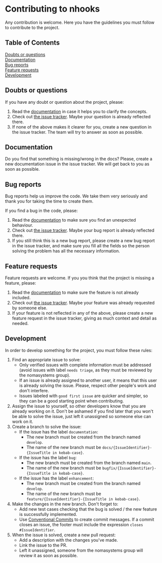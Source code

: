 # Contributing to nhooks

Any contribution is welcome. Here you have the guidelines you must follow to contribute to the project.

## Table of Contents  
[Doubts or questions](#doubts-or-questions)  
[Documentation](#documentation)  
[Bug reports](#bug-reports)  
[Feature requests](#feature-requests)  
[Development](#development)

## Doubts or questions

If you have any doubt or question about the project, please:

1. Read the [documentation](http://nomasystems.github.io/nhooks) in case it helps you to clarify the concepts.
2. Check out [the issue tracker](https://github.com/nomasystems/nhooks/issues?q=is%3Aissue+label%3Aquestion). Maybe your question is already reflected there.
3. If none of the above makes it clearer for you, create a new question in the issue tracker. The team will try to answer as soon as possible.

## Documentation

Do you find that something is missing/wrong in the docs? Please, create a new documentation issue in the issue tracker. We will get back to you as soon as possible.

## Bug reports

Bug reports help us improve the code. We take them very seriously and thank you for taking the time to create them.

If you find a bug in the code, please:
 
1. Read the [documentation](http://nomasystems.github.io/nhooks) to make sure you find an unexpected behaviour.
2. Check out [the issue tracker](https://github.com/nomasystems/nhooks/issues?q=is%3Aissue+label%3Abug). Maybe your bug report is already reflected there.
3. If you still think this is a new bug report, please create a new bug report in the issue tracker, and make sure you fill all the fields so the person solving the problem has all the necessary information.

## Feature requests

Feature requests are welcome. If you you think that the project is missing a feature, please:
 
1. Read the [documentation](http://nomasystems.github.io/nhooks) to make sure the feature is not already included.
2. Check out [the issue tracker](https://github.com/nomasystems/nhooks/issues?q=is%3Aissue+label%3Aenhancement). Maybe your feature was already requested by someone else.
3. If your feature is not reflected in any of the above, please create a new feature request in the issue tracker, giving as much context and detail as needed.

## Development

In order to develop something for the project, you must follow these rules:

1. Find an appropriate issue to solve:
   * Only verified issues with complete information must be addressed (avoid issues with label `needs triage`, as they must be reviewed by the nomasystems group).
   * If an issue is already assigned to another user, it means that this user is already solving the issue. Please, respect other people's work and don't interfere.
   * Issues labeled with `good first issue` are quicker and simpler, so they can be a good starting point when contributing.
2. Assign the issue to yourself, so other developers know that you are already working on it. Don't be ashamed if you find later that you won't be able to solve the issue, just left it unassigned so someone else can work on it.
3. Create a branch to solve the issue:
   * If the issue has the label `documentation`:
      - The new branch must be created from the branch named `develop`.
      - The name of the new branch must be `docs/{IssueIdentifier}-{IssueTitle in kebab-case}`.
   * If the issue has the label `bug`:
      - The new branch must be created from the branch named `main`.
      - The name of the new branch must be `bugfix/{IssueIdentifier}-{IssueTitle in kebab-case}`.
   * If the issue has the label `enhancement`:
      - The new branch must be created from the branch named `develop`.
      - The name of the new branch must be `feature/{IssueIdentifier}-{IssueTitle in kebab-case}`.
4. Make the changes in the new branch. Don't forget to:
   * Add new test cases checking that the bug is solved / the new feature is successfully implemented.
   * Use [Conventional Commits](https://www.conventionalcommits.org/en/v1.0.0/) to create commit messages. If a commit closes an issue, the footer must include the expression `closes #IssueIdentifier`.
5. When the issue is solved, create a new pull request:
   * Add a description with the changes you've made.
   * Link the issue to the PR.
   * Left it unassigned, someone from the nomasystems group will review it as soon as possible.